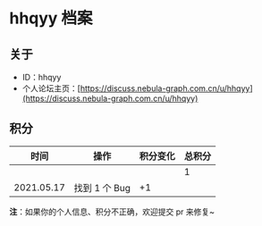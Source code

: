 # hhqyy 档案

## 关于

- ID：hhqyy
- 个人论坛主页：[https://discuss.nebula-graph.com.cn/u/hhqyy](https://discuss.nebula-graph.com.cn/u/hhqyy)

## 积分

| 时间 | 操作 | 积分变化 | 总积分  |
| --- | --- | --- | --- |
|  |  |  | 1 |
| 2021.05.17 | 找到 1 个 Bug | +1 |  |

**注**：如果你的个人信息、积分不正确，欢迎提交 pr 来修复~